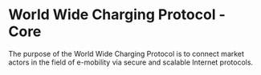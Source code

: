 # World Wide Charging Protocol - Core

The purpose of the World Wide Charging Protocol is to connect market actors in the field of e-mobility via secure and scalable Internet protocols.
